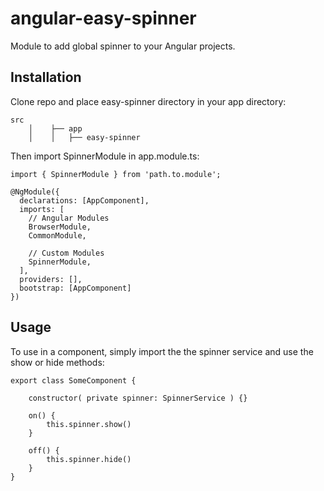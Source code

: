 # angular-easy-spinner
Module to add global spinner to your Angular projects.

## Installation
Clone repo and place easy-spinner directory in your app directory:

<pre style="max-height: 100px;"><code>src
    │    ├── app
    │    │   ├── easy-spinner</code></pre>
    
Then import SpinnerModule in app.module.ts:
```
import { SpinnerModule } from 'path.to.module';

@NgModule({
  declarations: [AppComponent],
  imports: [
    // Angular Modules
    BrowserModule,
    CommonModule,
    
    // Custom Modules
    SpinnerModule,
  ],
  providers: [],
  bootstrap: [AppComponent]
})
```

## Usage

To use in a component, simply import the the spinner service and use the show or hide methods:
```
export class SomeComponent {

    constructor( private spinner: SpinnerService ) {}
    
    on() {
        this.spinner.show()
    }
    
    off() {
        this.spinner.hide()
    }
}
```


